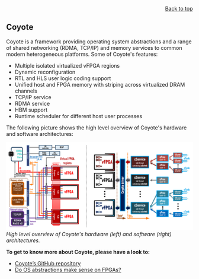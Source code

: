 <div id="readme" class="Box-body readme blob js-code-block-container">
<article class="markdown-body entry-content p-3 p-md-6" itemprop="text">
<p align="right">
<a href="https://github.com/fpgasystems/hacc-platform#--hardware-acceleration-platform">Back to top</a>
</p>

# Coyote

Coyote is a framework providing operating system abstractions and a range of shared networking (RDMA, TCP/IP) and memory services to common modern heterogeneous platforms. Some of Coyote's features:

* Multiple isolated virtualized vFPGA regions
* Dynamic reconfiguration
* RTL and HLS user logic coding support
* Unified host and FPGA memory with striping across virtualized DRAM channels
* TCP/IP service
* RDMA service
* HBM support
* Runtime scheduler for different host user processes

The following picture shows the high level overview of Coyote's hardware and software architectures:

![High level overview of Coyote's hardware (left) and software (right) architectures.](./imgs/coyote.png "High level overview of Coyote's hardware (left) and software (right) architectures.")
*High level overview of Coyote's hardware (left) and software (right) architectures.*

**To get to know more about Coyote, please have a look to:**

* [Coyote’s GitHub repository](https://github.com/fpgasystems/coyote)
* [Do OS abstractions make sense on FPGAs?](https://www.usenix.org/conference/osdi20/presentation/roscoe)